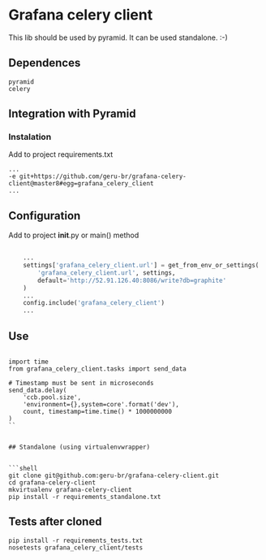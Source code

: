 # Grafana celery client

This lib should be used by pyramid. It can be used standalone. :-)

## Dependences
```
pyramid
celery
```

## Integration with Pyramid

### Instalation

Add to project requirements.txt

```shell
...
-e git+https://github.com/geru-br/grafana-celery-client@master8#egg=grafana_celery_client
...

```

## Configuration
Add to project __init__.py or main() method

```python
	
    ...
    settings['grafana_celery_client.url'] = get_from_env_or_settings(
        'grafana_celery_client.url', settings,
        default='http://52.91.126.40:8086/write?db=graphite'
    )
    ...
    config.include('grafana_celery_client')
    ...

```

## Use

```

import time
from grafana_celery_client.tasks import send_data

# Timestamp must be sent in microseconds
send_data.delay(
    'ccb.pool.size',
    'environment={},system=core'.format('dev'),
    count, timestamp=time.time() * 1000000000
)
``


## Standalone (using virtualenvwrapper)


```shell
git clone git@github.com:geru-br/grafana-celery-client.git
cd grafana-celery-client
mkvirtualenv grafana-celery-client
pip install -r requirements_standalone.txt
```


## Tests after cloned


```shell
pip install -r requirements_tests.txt
nosetests grafana_celery_client/tests

```


